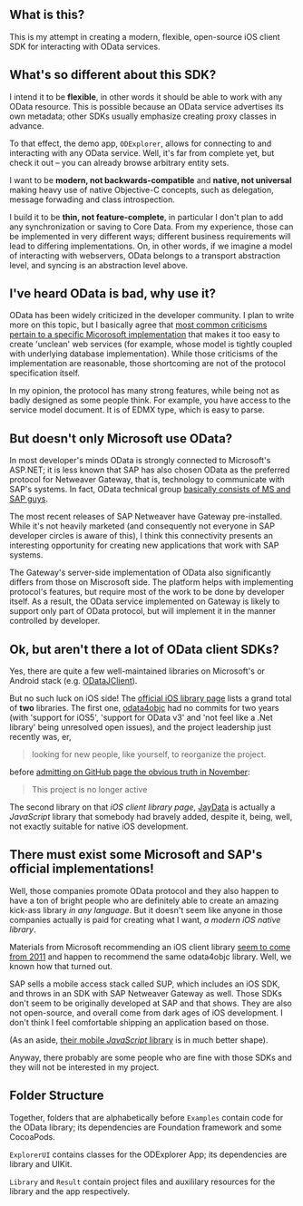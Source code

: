 What is this?
-----

This is my attempt in creating a modern, flexible, open-source iOS client SDK for interacting with OData services.


What's so different about this SDK?
---

I intend it to be **flexible**, in other words it should be able to work with any OData resource. This is possible because an OData service advertises its own metadata; other SDKs usually emphasize creating proxy classes in advance.

To that effect, the demo app, `ODExplorer`, allows for connecting to and interacting with any OData service.
Well, it's far from complete yet, but check it out – you can already browse arbitrary entity sets.

I want to be **modern, not backwards-compatible** and **native, not universal** making heavy use of native Objective-C concepts, such as delegation, message forwading and class introspection.

I build it to be **thin, not feature-complete**, in particular I don't plan to add any synchronization or saving to Core Data. From my experience, those can be implemented in very different ways; different business requirements will lead to differing implementations. On, in other words, if we imagine a model of interacting with webservers, OData belongs to a transport abstraction level, and syncing is an abstraction level above.


I've heard OData is bad, why use it?
-----

OData has been widely criticized in the developer community. I plan to write more on this topic, but I basically agree that [most common criticisms pertain to a specific Micorosoft implementation](http://roysvork.wordpress.com/2013/06/24/is-using-odataiqueryable-in-your-web-api-an-inherently-bad-thing/) that makes it too easy to create 'unclean' web services (for example, whose model is tightly coupled with underlying database implementation). While those criticisms of the implementation are reasonable, those shortcoming are not of the protocol specification itself.

In my opinion, the protocol has many strong features, while being not as badly designed as some people think. For example, you have access to the service model document. It is of EDMX type, which is easy to parse.


But doesn't only Microsoft use OData?
-----

In most developer's minds OData is strongly connected to Microsoft's ASP.NET; it is less known that SAP has also chosen OData as the preferred protocol for Netweaver Gateway, that is, technology to communicate with SAP's systems. In fact, OData technical group [basically consists of MS and SAP guys](https://www.oasis-open.org/committees/tc_home.php?wg_abbrev=odata#officers).

The most recent releases of SAP Netweaver have Gateway pre-installed. While it's not heavily marketed (and consequently not everyone in SAP developer circles is aware of this), I think this connectivity presents an interesting opportunity for creating new applications that work with SAP systems.

The Gateway's server-side implementation of OData also significantly differs from those on Miscrosoft side. The platform helps with implementing protocol's features, but require most of the work to be done by developer itself. As a result, the OData service implemented on Gateway is likely to support only part of OData protocol, but will implement it in the manner controlled by developer.


Ok, but aren't there a lot of OData client SDKs?
-----

Yes, there are quite a few well-maintained libraries on Microsoft's or Android stack (e.g. [ODataJClient](https://github.com/MSOpenTech/ODataJClient)).

But no such luck on iOS side! The [official iOS library page](http://www.odata.org/libraries/ios/) lists a grand total of **two** libraries. The first one, [odata4objc](http://odataobjc.codeplex.com/SourceControl/latest) had no commits for two years (with 'support for iOS5', 'support for OData v3' and 'not feel like a .Net library' being unresolved open issues), and the project leadership just recently was, er,

> looking for new people, like yourself, to reorganize the project.

before [admitting on GitHub page the obvious truth in November](https://github.com/OData/odata4objc):

> This project is no longer active

The second library on that *iOS client library page*, [JayData](http://jaydata.codeplex.com/releases/view/113789) is actually a *JavaScript* library that somebody had bravely added, despite it, being, well, not exactly suitable for native iOS development.


There must exist some Microsoft and SAP's official implementations!
-----

Well, those companies promote OData protocol and they also happen to have a ton of bright people who are definitely able to create an amazing kick-ass library *in any language*. But it doesn't seem like anyone in those companies actually is paid for creating what I want, *a modern iOS native library*.

Materials from Microsoft recommending an iOS client library [seem to come from 2011](http://msdn.microsoft.com/en-us/data/gg602479.aspx) and happen to recommend the same odata4objc library. Well, we known how that turned out.

SAP sells a mobile access stack called SUP, which includes an iOS SDK, and throws in an SDK with SAP Netweaver Gateway as well. Those SDKs don't seem to be originally developed at SAP and that shows. They are also not open-source, and overall come from dark ages of iOS development. I don't think I feel comfortable shipping an application based on those.

(As an aside, [their mobile *JavaScript* library](https://sapui5.hana.ondemand.com/sdk/) is in much better shape).

Anyway, there probably are some people who are fine with those SDKs and they will not be interested in my project.



Folder Structure
-----

Together, folders that are alphabetically before `Examples` contain code for the OData library; its dependencies are Foundation framework and some CocoaPods. 

`ExplorerUI` contains classes for the ODExplorer App; its dependencies are library and UIKit.

`Library` and `Result` contain project files and auxililary resources for the library and the app respectively.

